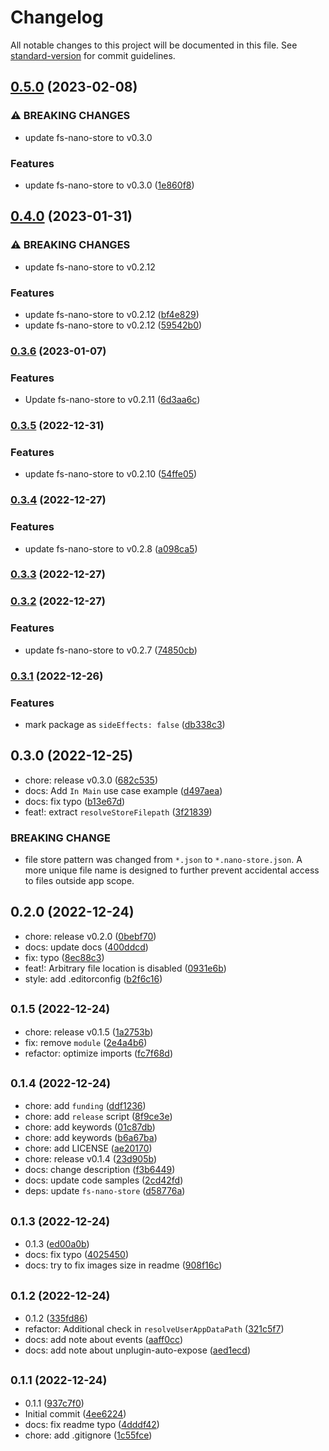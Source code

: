 # Changelog

All notable changes to this project will be documented in this file. See [standard-version](https://github.com/conventional-changelog/standard-version) for commit guidelines.

## [0.5.0](https://github.com/cawa-93/electron-nano-store/compare/v0.4.0...v0.5.0) (2023-02-08)


### ⚠ BREAKING CHANGES

* update fs-nano-store to v0.3.0

### Features

* update fs-nano-store to v0.3.0 ([1e860f8](https://github.com/cawa-93/electron-nano-store/commit/1e860f881afe22acff6d1ee6838c9edd0b8d7a6f))

## [0.4.0](https://github.com/cawa-93/electron-nano-store/compare/v0.3.6...v0.4.0) (2023-01-31)


### ⚠ BREAKING CHANGES

* update fs-nano-store to v0.2.12

### Features

* update fs-nano-store to v0.2.12 ([bf4e829](https://github.com/cawa-93/electron-nano-store/commit/bf4e829217ed62a95de02a5b5e33f029ddfd1411))
* update fs-nano-store to v0.2.12 ([59542b0](https://github.com/cawa-93/electron-nano-store/commit/59542b0b3fc3b8e7dadab6e5a8358dc71a4406bb))

### [0.3.6](https://github.com/cawa-93/electron-nano-store/compare/v0.3.5...v0.3.6) (2023-01-07)


### Features

* Update fs-nano-store to v0.2.11 ([6d3aa6c](https://github.com/cawa-93/electron-nano-store/commit/6d3aa6cd9663840584225b3434337b080aeb989f))

### [0.3.5](https://github.com/cawa-93/electron-nano-store/compare/v0.3.4...v0.3.5) (2022-12-31)


### Features

* update fs-nano-store to v0.2.10 ([54ffe05](https://github.com/cawa-93/electron-nano-store/commit/54ffe05e4435d3c842251fc1407eda6fbe26844a))

### [0.3.4](https://github.com/cawa-93/electron-nano-store/compare/v0.3.3...v0.3.4) (2022-12-27)


### Features

* update fs-nano-store to v0.2.8 ([a098ca5](https://github.com/cawa-93/electron-nano-store/commit/a098ca57ae71641907322ca1e37588543e5220de))

### [0.3.3](https://github.com/cawa-93/electron-nano-store/compare/v0.3.2...v0.3.3) (2022-12-27)

### [0.3.2](https://github.com/cawa-93/electron-nano-store/compare/v0.3.1...v0.3.2) (2022-12-27)


### Features

* update fs-nano-store to v0.2.7 ([74850cb](https://github.com/cawa-93/electron-nano-store/commit/74850cb8d35ae76c7e99b6f8636b5b3b8bd1c9bd))

### [0.3.1](https://github.com/cawa-93/electron-nano-store/compare/v0.3.0...v0.3.1) (2022-12-26)


### Features

* mark package as `sideEffects: false` ([db338c3](https://github.com/cawa-93/electron-nano-store/commit/db338c3b802eb384cb0f8ccd5bd9b6864c0f4124))

## 0.3.0 (2022-12-25)

* chore: release v0.3.0 ([682c535](https://github.com/cawa-93/electron-nano-store/commit/682c535))
* docs: Add `In Main` use case example ([d497aea](https://github.com/cawa-93/electron-nano-store/commit/d497aea))
* docs: fix typo ([b13e67d](https://github.com/cawa-93/electron-nano-store/commit/b13e67d))
* feat!: extract `resolveStoreFilepath` ([3f21839](https://github.com/cawa-93/electron-nano-store/commit/3f21839))


### BREAKING CHANGE

* file store pattern was changed from `*.json` to `*.nano-store.json`. A more unique file name is designed to further prevent accidental access to files outside app scope.


## 0.2.0 (2022-12-24)

* chore: release v0.2.0 ([0bebf70](https://github.com/cawa-93/electron-nano-store/commit/0bebf70))
* docs: update docs ([400ddcd](https://github.com/cawa-93/electron-nano-store/commit/400ddcd))
* fix: typo ([8ec88c3](https://github.com/cawa-93/electron-nano-store/commit/8ec88c3))
* feat!: Arbitrary file location is disabled ([0931e6b](https://github.com/cawa-93/electron-nano-store/commit/0931e6b))
* style: add .editorconfig ([b2f6c16](https://github.com/cawa-93/electron-nano-store/commit/b2f6c16))



## <small>0.1.5 (2022-12-24)</small>

* chore: release v0.1.5 ([1a2753b](https://github.com/cawa-93/electron-nano-store/commit/1a2753b))
* fix: remove `module` ([2e4a4b6](https://github.com/cawa-93/electron-nano-store/commit/2e4a4b6))
* refactor: optimize imports ([fc7f68d](https://github.com/cawa-93/electron-nano-store/commit/fc7f68d))



## <small>0.1.4 (2022-12-24)</small>

* chore: add `funding` ([ddf1236](https://github.com/cawa-93/electron-nano-store/commit/ddf1236))
* chore: add `release` script ([8f9ce3e](https://github.com/cawa-93/electron-nano-store/commit/8f9ce3e))
* chore: add keywords ([01c87db](https://github.com/cawa-93/electron-nano-store/commit/01c87db))
* chore: add keywords ([b6a67ba](https://github.com/cawa-93/electron-nano-store/commit/b6a67ba))
* chore: add LICENSE ([ae20170](https://github.com/cawa-93/electron-nano-store/commit/ae20170))
* chore: release v0.1.4 ([23d905b](https://github.com/cawa-93/electron-nano-store/commit/23d905b))
* docs: change description ([f3b6449](https://github.com/cawa-93/electron-nano-store/commit/f3b6449))
* docs: update code samples ([2cd42fd](https://github.com/cawa-93/electron-nano-store/commit/2cd42fd))
* deps: update `fs-nano-store` ([d58776a](https://github.com/cawa-93/electron-nano-store/commit/d58776a))



## <small>0.1.3 (2022-12-24)</small>

* 0.1.3 ([ed00a0b](https://github.com/cawa-93/electron-nano-store/commit/ed00a0b))
* docs: fix typo ([4025450](https://github.com/cawa-93/electron-nano-store/commit/4025450))
* docs: try to fix images size in readme ([908f16c](https://github.com/cawa-93/electron-nano-store/commit/908f16c))



## <small>0.1.2 (2022-12-24)</small>

* 0.1.2 ([335fd86](https://github.com/cawa-93/electron-nano-store/commit/335fd86))
* refactor: Additional check in `resolveUserAppDataPath` ([321c5f7](https://github.com/cawa-93/electron-nano-store/commit/321c5f7))
* docs: add note about events ([aaff0cc](https://github.com/cawa-93/electron-nano-store/commit/aaff0cc))
* docs: add note about unplugin-auto-expose ([aed1ecd](https://github.com/cawa-93/electron-nano-store/commit/aed1ecd))



## <small>0.1.1 (2022-12-24)</small>

* 0.1.1 ([937c7f0](https://github.com/cawa-93/electron-nano-store/commit/937c7f0))
* Initial commit ([4ee6224](https://github.com/cawa-93/electron-nano-store/commit/4ee6224))
* docs: fix readme typo ([4dddf42](https://github.com/cawa-93/electron-nano-store/commit/4dddf42))
* chore: add .gitignore ([1c55fce](https://github.com/cawa-93/electron-nano-store/commit/1c55fce))

